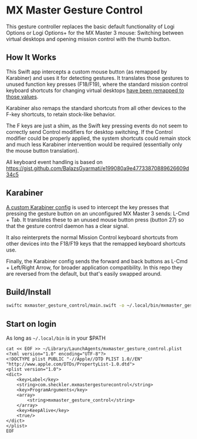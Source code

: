# MX Master Gesture Control

This gesture controller replaces the basic default functionality of Logi Options or Logi Options+ for the MX Master 3 mouse: Switching between virtual desktops and opening mission control with the thumb button.

## How It Works

This Swift app intercepts a custom mouse button (as remapped by Karabiner) and uses it for detecting gestures. It translates those gestures to unused function key presses (F18/F19), where the standard mission control keyboard shortcuts for changing virtual desktops [have been remapped to those values](./remapped_keyboard_shortcuts.png).

Karabiner also remaps the standard shortcuts from all other devices to the F-key shortcuts, to retain stock-like behavior.

The F keys are just a shim, as the Swift key pressing events do not seem to correctly send Control modifiers for desktop switching. If the Control modifier could be properly applied, the system shortcuts could remain stock and much less Karabiner intervention would be required (essentially only the mouse button translation).

All keyboard event handling is based on https://gist.github.com/BalazsGyarmati/e199080a9e47733870889626609d34c5

## Karabiner

[A custom Karabiner config](./karabiner.json) is used to intercept the key presses that pressing the gesture button on an unconfigured MX Master 3 sends: L-Cmd + Tab. It translates these to an unused mouse button press (button 27) so that the gesture control daemon has a clear signal.

It also reinterprets the normal Mission Control keyboard shortcuts from other devices into the F18/F19 keys that the remapped keyboard shortcuts use.

Finally, the Karabiner config sends the forward and back buttons as L-Cmd + Left/Right Arrow, for broader application compatibility. In this repo they are reversed from the default, but that's easily swapped around.

## Build/Install

```bash
swiftc mxmaster_gesture_control/main.swift -o ~/.local/bin/mxmaster_gesture_control
```

## Start on login

As long as `~/.local/bin` is in your $PATH

```
cat << EOF >> ~/Library/LaunchAgents/mxmaster_gesture_control.plist
<?xml version="1.0" encoding="UTF-8"?>
<!DOCTYPE plist PUBLIC "-//Apple//DTD PLIST 1.0//EN" "http://www.apple.com/DTDs/PropertyList-1.0.dtd">
<plist version="1.0">
<dict>
    <key>Label</key>
    <string>com.sheckler.mxmastergesturecontrol</string>
    <key>ProgramArguments</key>
    <array>
        <string>mxmaster_gesture_control</string>
    </array>
    <key>KeepAlive</key>
    <true/>
</dict>
</plist>
EOF
```
